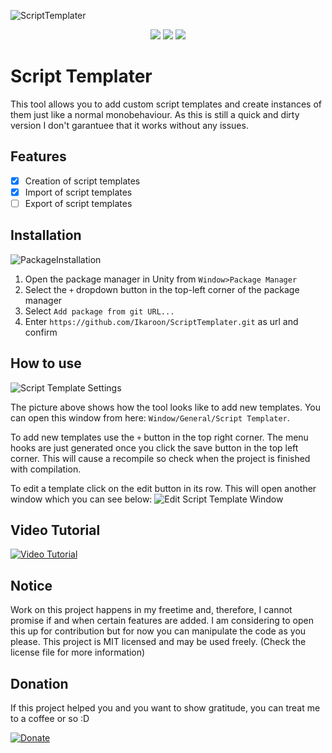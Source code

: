 ![ScriptTemplater](https://user-images.githubusercontent.com/65419234/167275974-ef26c2ea-26de-4648-9d06-1c8de628a90c.png)

<p align=center><a href="https://github.com/Ikaroon/ScriptTemplater/blob/master/LICENSE"><img src="https://badgen.net/github/license/Naereen/Strapdown.js"/></a>
<a href="https://GitHub.com/Ikaroon/ScriptTemplater/releases/"><img src="https://img.shields.io/badge/Release-1.0.0-yellow.svg"/></a>
<a href="https://ko-fi.com/ikaroon"><img src="https://img.shields.io/badge/Donate-Ko--Fi-red.svg"/></a></p>

# Script Templater
This tool allows you to add custom script templates and create instances of them just like a normal monobehaviour.
As this is still a quick and dirty version I don't garantuee that it works without any issues.

## Features
- [x] Creation of script templates
- [x] Import of script templates
- [ ] Export of script templates

## Installation

![PackageInstallation](https://user-images.githubusercontent.com/65419234/167270188-99300531-ec7e-45ea-89d9-612ec1d37eaf.png)
1. Open the package manager in Unity from `Window>Package Manager`
2. Select the `+` dropdown button in the top-left corner of the package manager
3. Select `Add package from git URL...`
4. Enter `https://github.com/Ikaroon/ScriptTemplater.git` as url and confirm
 
## How to use
![Script Template Settings](https://marian-brinkmann.com/wp-content/uploads/2021/09/GitHub_CustomScriptTemplateTool_Settings.png)

The picture above shows how the tool looks like to add new templates.
You can open this window from here: `Window/General/Script Templater`.

To add new templates use the `+` button in the top right corner.
The menu hooks are just generated once you click the save button in the top left corner.
This will cause a recompile so check when the project is finished with compilation.

To edit a template click on the edit button in its row.
This will open another window which you can see below:
![Edit Script Template Window](https://marian-brinkmann.com/wp-content/uploads/2021/09/GitHub_CustomScriptTemplateTool_Edit.png)

## Video Tutorial
[![Video Tutorial](https://img.youtube.com/vi/Ht4bwh8Od90/0.jpg)](https://www.youtube.com/watch?v=Ht4bwh8Od90)

## Notice
Work on this project happens in my freetime and, therefore, I cannot promise if and when certain features are added. I am considering to open this up for contribution but for now you can manipulate the code as you please. This project is MIT licensed and may be used freely. (Check the license file for more information)

## Donation
If this project helped you and you want to show gratitude, you can treat me to a coffee or so :D

[![Donate](https://img.shields.io/badge/Donate-Ko--Fi-red.svg)](https://ko-fi.com/ikaroon)
